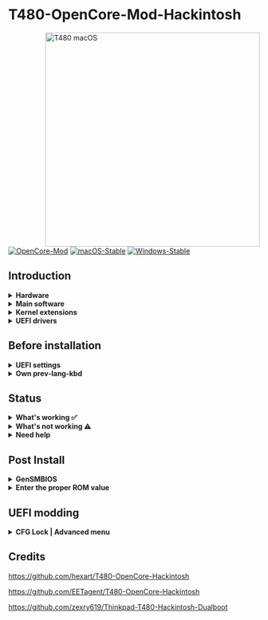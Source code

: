 # T480-OpenCore-Mod-Hackintosh

<img align="right" src="https://github.com/EETagent/T480-OpenCore-Hackintosh/raw/master/Other/README_Resources/ThinkPad.gif" alt="T480 macOS" width="430">

[![OpenCore-Mod](https://img.shields.io/badge/OpenCore-0.7.9-lightblue.svg)](https://github.com/acidanthera/OpenCorePkg)
[![macOS-Stable](https://img.shields.io/badge/macOS-12.3-success.svg)](https://www.apple.com/macos/monterey/)
[![Windows-Stable](https://img.shields.io/badge/Windows-10-success.svg)](https://www.microsoft.com/en-us/windows)

## Introduction

<details>
<summary><strong>Hardware</strong></summary>
<br>


[![UEFI](https://img.shields.io/badge/UEFI-N24ET61W-lightgrey)](https://pcsupport.lenovo.com/us/en/products/laptops-and-netbooks/thinkpad-t-series-laptops/thinkpad-t480-type-20l5-20l6/downloads/ds502355)

| Category  | Component                         | Note                                                         |
| --------- | --------------------------------- | ------------------------------------------------------------ |
| CPU       | Intel Core i5-8350U               |                                                              |
| GPU       | Intel UHD 620                     |                                                              |
| SSD0      | Crucial BX500 1000GB SATA         | NVMeFix.kext removed, you can use NVMe SSD to replace it     |
| SSD1      | NE-512 512GB NVMe                 | Windows 10                                                   |
| Memory    | 8+8GB DDR4 2400Mhz                |                                                              |
| Battery   | Dual battery                      |                                                              |
| Camera    | 720p Camera                       |                                                              |
| Wifi & BT | FenVi BCM94352Z                   | Driver Not Needed                                            |
| Input     | PS2 Keyboard & Synaptics TrackPad | [YogaSMC](https://github.com/zhen-zen/YogaSMC) for media keys like microphone switch, etc. PrtSc is mapped as F13. |

</details>  

<details>

<summary><strong>Main software</strong></summary>
<br>

| Component      | Version       | Note                                                                    |
| -------------- | ------------- |-------------------------------------------------------------------------|
| macOS Monterey | 12.3.1(21E258)|[gibMacOS](https://github.com/corpnewt/gibMacOS)                         |
| Windows 10     | 21H1          |[windows10](https://www.microsoft.com/en-us/software-download/windows10) |
| OpenCore-Mod   | v0.7.9        |Mod OpenCore to boot windows with not applying acpi patching             |

</details>

<details>

<summary><strong>Kernel extensions</strong></summary>
<br>

| Kext                  | Version        | Note                                                         |
| :-------------------- | -------------- | -------------------------------------------------------------|
| ~~AirportBrcmFixup~~  | ~~2.1.4~~      | FenVi BCM94352Z, Not Needed                                  |
| ~~AppleALC~~          | ~~1.7.0~~      | FenVi BCM94352Z, Not Needed                                  |
| AppleALC              | 1.7.0          | Sound                                                        |
| BrightnessKeys        | 1.0.2          |                                                              |
| CPUFriend             | 1.2.4          |                                                              |
| CPUFriendDataProvider | i5-8350U       |                                                              |
| HibernationFixup      | 1.4.5          |                                                              |
| IntelMausi            | 1.0.8          | Intel Network Interface                                      |
| Lilu                  | 1.6.0          |                                                              |
| NoTouchID             | 1.0.4          | disable fingerprint                                          |
| ~~NVMeFix~~           | ~~1.1.0~~      | If I add it, opencore boot stuck occasionally                |
| RTCMemoryFixup        | 1.0.8          |                                                              |
| VirtualSMC            | 1.2.9          |                                                              |
| VoltageShift          | Disabled, 1.22 |                                                              |
| VoodooPS2Controller   | 2.2.8          |                                                              |
| VoodooRMI             | 1.3.4          |                                                              |
| VoodooSMBus           | 3.0.0          |                                                              |
| WhateverGreen         | 1.5.8          |                                                              |
| YogaSMC               | 1.5.1          |                                                              |

</details>

<details>

<summary><strong>UEFI drivers</strong></summary>
<br>

|     Driver      | Version           |
| :-------------: | ----------------- |
|  AudioDxe.efi   | OpenCorePkg 0.7.9 |
|   HfsPlus.efi   | OcBinaryData      |
| OpenCanopy.efi  | OpenCorePkg 0.7.9 |
| OpenRuntime.efi | OpenCorePkg 0.7.9 |

</details>

## Before installation

<details>  

<summary><strong>UEFI settings</strong></summary>
<br>

**Security**

- `Security Chip` **Disabled**
- `Memory Protection -> Execution Prevention` **Enabled**
- `Virtualization -> Intel Virtualization Technology` **Enabled**
- `Virtualization -> Intel VT-d Feature` **Enabled**
- `Anti-Theft -> Computrace -> Current Setting` **Disabled**
- `Secure Boot -> Secure Boot` **Disabled**
- `Intel SGX -> Intel SGX Control` **Disabled**
- `Device Guard` **Disabled**

**Startup**

- `UEFI/Legacy Boot` **UEFI Only**
- `CSM Support` **No**

**Thunderbolt**

- `Thunderbolt BIOS Assist Mode` **Disabled**
- `Wake by Thunderbolt(TM) 3` **Disabled**
- `Security Level` **User Authorization**
- `Support in Pre Boot Environment -> Thunderbolt(TM) device` **Enabled**

</details>  

<details>

<summary><strong>Own prev-lang-kbd</strong></summary>
<br>

Either add as a string or as a data ( HEX data [(ProperTree)](https://github.com/corpnewt/ProperTree) )

Format is lang-COUNTRY:keyboard

- 🇨🇳 | [252] en - ABC --> zh-Hans:252 --> 7A682D48 616E733A 323532
- 🇺🇸 | [0] en_US - U.S --> en-US:0 --> 656e2d55 533a30

etc.

[AppleKeyboardLayouts.txt](https://github.com/acidanthera/OpenCorePkg/blob/master/Utilities/AppleKeyboardLayouts/AppleKeyboardLayouts.txt)

</details>

## Status

<details>  


<summary><strong>What's working ✅</strong></summary>

- [x] Battery percentage, **Sometimes cycles count not correct**
- [x] Bluetooth - FenVi BCM94352Z
- [x] Boot chime, **Message: "HDA: Open PCI I/O protocol (try disconnectHda quirk?) - Already started" Twice at booting**
- [x] Boot menu `OpenCanopy` 
- [x] CPU power management / performance `Now on par with Windows without XTU undervolt.`
- [x] FireVault 2 `No config.plist changes needed` 
- [x] GPU UHD 620 hardware acceleration / performance, H264 and HEVC supported.
- [x] HDMI `Closed and opened lid. With audio.`
- [x] iMessage, FaceTime, App Store, iTunes Store. **Generate your own SMBIOS**
- [x] Intel I219V Ethernet port
- [x] Keyboard `Volume and brightness hotkeys. Another media keys with YogaSMC.`
- [x] Microphone `With keyboard switch using ThinkPad Assistant.`
- [x] Realtek® ALC3287 ("ALC257") Audio
- [x] SD card reader `Fortunately, USB connected.`
- [x] Sidecar wired `Works with 15,2 SMBIOS.`**but I'm not test it**
- [x] Sleep/Wake 
- [x] TouchPad `1-5 fingers swipe works. Emulate force touch using longer and more voluminous touch.`
- [x] TrackPoint  `Works perfectly. Just like on Windows or Linux.`
- [x] USB Ports `USB Map is different for devices with Windows Hello camera.`
- [x] Web camera
- [x] Wifi - FenVi BCM94352Z
- [x] DRM `Widevine, validated on Firefox 82. WhateverGreen's DRM is broken on Big Sur`
- [x] Windows 10 boot from moded OC boot menu, same as using `F12` boot from `Windows Boot Manager`

</details>  

<details>  

<summary><strong>What's not working ⚠️</strong></summary>

- [ ] Fingerprint reader  `There is finally after many years working driver for Linux (python-validity), don't expect macOS driver any time soon.`

- [ ] PM 981 `Still unstable.`

- [ ] Sidecar wireless `If you want to use this feature, buy a compatible Broadcom card!`

</details>  

<details>  

<summary><strong>Need help</strong></summary>

- [ ] Thunderbolt to DP  `Can't recognize 4k display, but is normal under windows booting via OC.`

</details>  

## Post Install

<details>

<summary><strong>GenSMBIOS</strong></summary>

We use script [GenSMBIOS](https://github.com/corpnewt/GenSMBIOS) to create fake serial number, UUID and MLB numbers. **This step is essential to have working iMessage, so do not skip it!**

The process is the following:

- Download GenSMBIOS as a ZIP, then extract it.
- Start GenSMBIOS.bat and use option 1 to download MacSerial.
- Choose option 2, to select the path of the config.plist file. It will be located in EFI -> OC folder.
- Choose option 3, and enter ```MacBookPro15,2``` as the machine type.
- Press Q to quit. Your config now should contain the requied serials.

</details>  

<details>

<summary><strong>Enter the proper ROM value</strong></summary>

Using Plist editor [ProperTree](https://github.com/corpnewt/ProperTree) to add serials and the computer's MAC address to the config.plist file. **This step is also essential to have a working iMessage, so do not skip it**. You have to change the MAC address value in the config.plist at

```PlatformInfo -> Generic -> ROM```

Delete the generic ```112233445566``` value, and enter your MAC address into the field, without any colons. Save the Plist file, and it is now ready to be written out to the EFI partition of your media.

</details>


## UEFI modding

<details>

<summary><strong>CFG Lock | Advanced menu</strong></summary>

It's possible to unlock Advanced menu thus disable CFG Lock natively in UEFI + Other Advanced menu benefits. SPI Programmer CH341a is required, and following [Unlock BIOS Advanced Menu](https://github.com/digmorepaka/thinkpad-firmware-patches) to flash BIOS.

|     Figure                                                                         | Note                     |
| :--------------------------------------------------------------------------------: | ------------------------ |
|<img src="./assets/ch341a.jpg" alt="SPI_Programmer_CH341a.jpg" width="480">         | SPI CH341A Programmer    |
|<img src="./assets/bios_chip_position.jpg" alt="BIOS_CHIP_POSITION.jpg" width="480">| BIOS CHIP On MotherBoard |
|<img src="./assets/WINBOND-W25Q128BV.jpg" alt="WINBOND-W25Q128BV.jpg" width="480">  | Model of BIOS CHIP        |



</details>

##  Credits

https://github.com/hexart/T480-OpenCore-Hackintosh

https://github.com/EETagent/T480-OpenCore-Hackintosh

https://github.com/zexry619/Thinkpad-T480-Hackintosh-Dualboot
